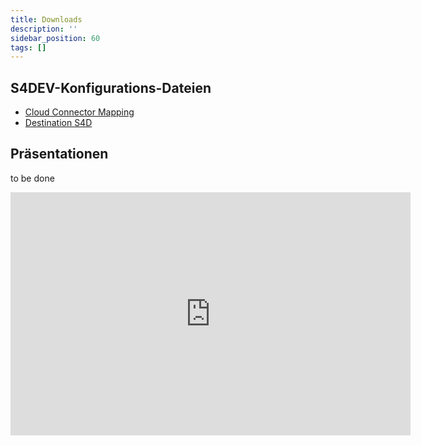 ```yaml
---
title: Downloads
description: ''
sidebar_position: 60
tags: []
---
```


## S4DEV-Konfigurations-Dateien
- [Cloud Connector Mapping](Cloud_Connector_Mapping.zip)
- [Destination S4D](Destination_S4D_100.txt)

## Präsentationen
to be done

<iframe src="https://docs.google.com/presentation/d/e/2PACX-1vS1CqYwjPxytxBCHV1Z19_i69LrZic-p9ogNEJ9IguW2jnULPspSyFnJL1cToQtDg/embed?start=true&loop=true&delayms=10000" frameborder="0" width="640" height="389" allowfullscreen="true" mozallowfullscreen="true" webkitallowfullscreen="true"></iframe>
